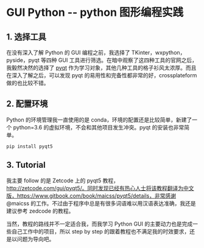 # GUI Python -- python 图形编程实践

## 1. 选择工具

在没有深入了解 Python 的 GUI 编程之前，我选择了 TKinter，wxpython，pyside，pyqt 等四种 GUI 工具进行筛选。在暗中观察了这四种工具的官网之后，我毅然决然的选择了 [pyqt](https://www.qt.io) 作为学习对象，其他几种工具的格子衫风太浓厚。而且在深入了解之后，可以发现 pyqt 的易用性和完备性都非常的好，crossplateform 做的也比较不错。

## 2. 配置环境

Python 的环境管理我一直使用的是 conda，环境的配置还是比较简单，新建了一个 python=3.6 的虚拟环境，不会和其他项目发生冲突。pyqt 的安装也非常简单。

~~~
pip install pyqt5
~~~

## 3. Tutorial

我主要 follow 的是 Zetcode 上的 pyqt5 教程，http://zetcode.com/gui/pyqt5/。同时发现已经有热心人士将该教程翻译为中文版，https://www.gitbook.com/book/maicss/pyqt5/details，非常感谢 @maicss 的工作。不过由于程序中总是有很多词语难以用汉语表达准确，我还是建议参考 zedcode 的教程。

当然，教程的路线并不一定适合我，而我学习 Python GUI 的主要动力也是完成一些自己工作中的项目，所以 step by step 的跟着教程也不满足我的时效要求，还是以问题为导向吧。